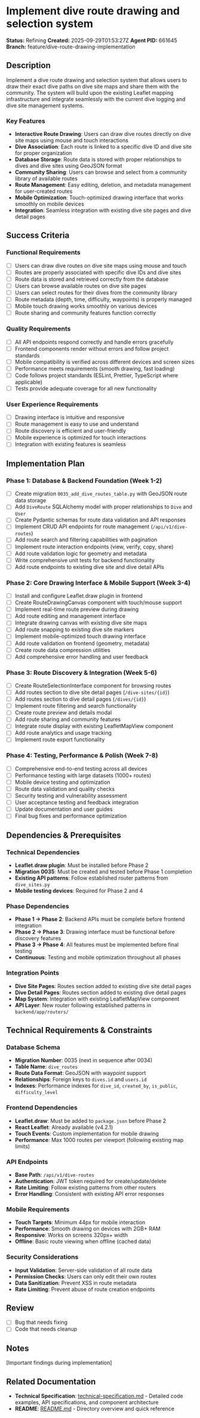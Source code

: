 # Implement dive route drawing and selection system

**Status:** Refining
**Created:** 2025-09-29T01:53:27Z
**Agent PID:** 661645
**Branch:** feature/dive-route-drawing-implementation

## Description

Implement a dive route drawing and selection system that allows users to draw their exact dive paths on dive site maps and share them with the community. The system will build upon the existing Leaflet mapping infrastructure and integrate seamlessly with the current dive logging and dive site management systems.

### Key Features

- **Interactive Route Drawing**: Users can draw dive routes directly on dive site maps using mouse and touch interactions
- **Dive Association**: Each route is linked to a specific dive ID and dive site for proper organization
- **Database Storage**: Route data is stored with proper relationships to dives and dive sites using GeoJSON format
- **Community Sharing**: Users can browse and select from a community library of available routes
- **Route Management**: Easy editing, deletion, and metadata management for user-created routes
- **Mobile Optimization**: Touch-optimized drawing interface that works smoothly on mobile devices
- **Integration**: Seamless integration with existing dive site pages and dive detail pages

## Success Criteria

### Functional Requirements
- [ ] Users can draw dive routes on dive site maps using mouse and touch
- [ ] Routes are properly associated with specific dive IDs and dive sites
- [ ] Route data is stored and retrieved correctly from the database
- [ ] Users can browse available routes on dive site pages
- [ ] Users can select routes for their dives from the community library
- [ ] Route metadata (depth, time, difficulty, waypoints) is properly managed
- [ ] Mobile touch drawing works smoothly on various devices
- [ ] Route sharing and community features function correctly

### Quality Requirements
- [ ] All API endpoints respond correctly and handle errors gracefully
- [ ] Frontend components render without errors and follow project standards
- [ ] Mobile compatibility is verified across different devices and screen sizes
- [ ] Performance meets requirements (smooth drawing, fast loading)
- [ ] Code follows project standards (ESLint, Prettier, TypeScript where applicable)
- [ ] Tests provide adequate coverage for all new functionality

### User Experience Requirements
- [ ] Drawing interface is intuitive and responsive
- [ ] Route management is easy to use and understand
- [ ] Route discovery is efficient and user-friendly
- [ ] Mobile experience is optimized for touch interactions
- [ ] Integration with existing features is seamless

## Implementation Plan

### Phase 1: Database & Backend Foundation (Week 1-2)
- [ ] Create migration `0035_add_dive_routes_table.py` with GeoJSON route data storage
- [ ] Add `DiveRoute` SQLAlchemy model with proper relationships to `Dive` and `User`
- [ ] Create Pydantic schemas for route data validation and API responses
- [ ] Implement CRUD API endpoints for route management (`/api/v1/dive-routes`)
- [ ] Add route search and filtering capabilities with pagination
- [ ] Implement route interaction endpoints (view, verify, copy, share)
- [ ] Add route validation logic for geometry and metadata
- [ ] Write comprehensive unit tests for backend functionality
- [ ] Add route endpoints to existing dive site and dive detail APIs

### Phase 2: Core Drawing Interface & Mobile Support (Week 3-4)
- [ ] Install and configure Leaflet.draw plugin in frontend
- [ ] Create RouteDrawingCanvas component with touch/mouse support
- [ ] Implement real-time route preview during drawing
- [ ] Add route editing and management interface
- [ ] Integrate drawing canvas with existing dive site maps
- [ ] Add route snapping to existing dive site markers
- [ ] Implement mobile-optimized touch drawing interface
- [ ] Add route validation on frontend (geometry, metadata)
- [ ] Create route data compression utilities
- [ ] Add comprehensive error handling and user feedback

### Phase 3: Route Discovery & Integration (Week 5-6)
- [ ] Create RouteSelectionInterface component for browsing routes
- [ ] Add routes section to dive site detail pages (`/dive-sites/{id}`)
- [ ] Add routes section to dive detail pages (`/dives/{id}`)
- [ ] Implement route filtering and search functionality
- [ ] Create route preview and details modal
- [ ] Add route sharing and community features
- [ ] Integrate route display with existing LeafletMapView component
- [ ] Add route analytics and usage tracking
- [ ] Implement route export functionality

### Phase 4: Testing, Performance & Polish (Week 7-8)
- [ ] Comprehensive end-to-end testing across all devices
- [ ] Performance testing with large datasets (1000+ routes)
- [ ] Mobile device testing and optimization
- [ ] Route data validation and quality checks
- [ ] Security testing and vulnerability assessment
- [ ] User acceptance testing and feedback integration
- [ ] Update documentation and user guides
- [ ] Final bug fixes and performance optimization

## Dependencies & Prerequisites

### Technical Dependencies
- **Leaflet.draw plugin**: Must be installed before Phase 2
- **Migration 0035**: Must be created and tested before Phase 1 completion
- **Existing API patterns**: Follow established router patterns from `dive_sites.py`
- **Mobile testing devices**: Required for Phase 2 and 4

### Phase Dependencies
- **Phase 1 → Phase 2**: Backend APIs must be complete before frontend integration
- **Phase 2 → Phase 3**: Drawing interface must be functional before discovery features
- **Phase 3 → Phase 4**: All features must be implemented before final testing
- **Continuous**: Testing and mobile optimization throughout all phases

### Integration Points
- **Dive Site Pages**: Routes section added to existing dive site detail pages
- **Dive Detail Pages**: Routes section added to existing dive detail pages  
- **Map System**: Integration with existing LeafletMapView component
- **API Layer**: New router following established patterns in `backend/app/routers/`

## Technical Requirements & Constraints

### Database Schema
- **Migration Number**: 0035 (next in sequence after 0034)
- **Table Name**: `dive_routes`
- **Route Data Format**: GeoJSON with waypoint support
- **Relationships**: Foreign keys to `dives.id` and `users.id`
- **Indexes**: Performance indexes for `dive_id`, `created_by`, `is_public`, `difficulty_level`

### Frontend Dependencies
- **Leaflet.draw**: Must be added to `package.json` before Phase 2
- **React Leaflet**: Already available (v4.2.1)
- **Touch Events**: Custom implementation for mobile drawing
- **Performance**: Max 1000 routes per viewport (following existing map limits)

### API Endpoints
- **Base Path**: `/api/v1/dive-routes`
- **Authentication**: JWT token required for create/update/delete
- **Rate Limiting**: Follow existing patterns from other routers
- **Error Handling**: Consistent with existing API error responses

### Mobile Requirements
- **Touch Targets**: Minimum 44px for mobile interaction
- **Performance**: Smooth drawing on devices with 2GB+ RAM
- **Responsive**: Works on screens 320px+ width
- **Offline**: Basic route viewing when offline (cached data)

### Security Considerations
- **Input Validation**: Server-side validation of all route data
- **Permission Checks**: Users can only edit their own routes
- **Data Sanitization**: Prevent XSS in route metadata
- **Rate Limiting**: Prevent abuse of route creation endpoints

## Review

- [ ] Bug that needs fixing
- [ ] Code that needs cleanup

## Notes

[Important findings during implementation]

## Related Documentation

- **Technical Specification**: [technical-specification.md](./technical-specification.md) - Detailed code examples, API specifications, and component architecture
- **README**: [README.md](./README.md) - Directory overview and quick reference

